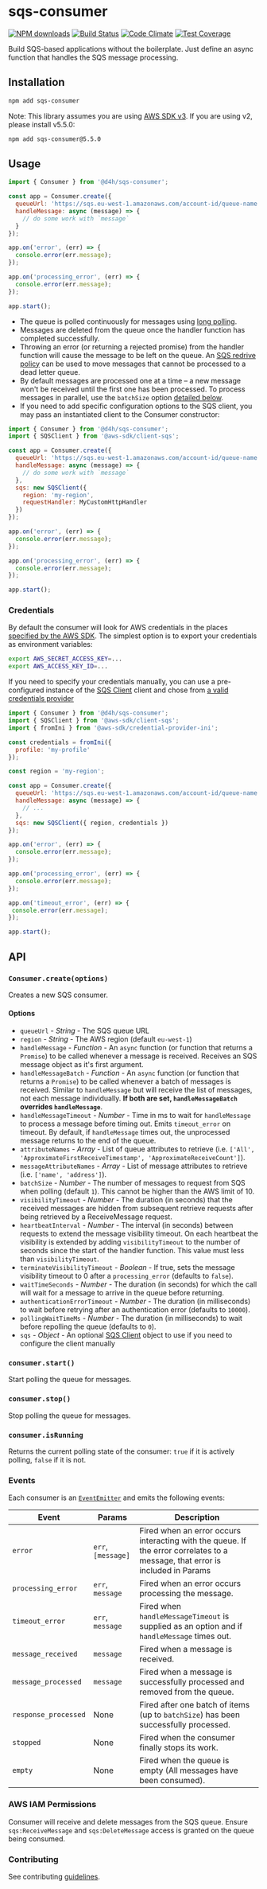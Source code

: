 # sqs-consumer

[![NPM downloads](https://img.shields.io/npm/dt/@d4h/sqs-consumer)](https://npmjs.org/package/@d4h/sqs-consumer)
[![Build Status](https://travis-ci.org/d4h/sqs-consumer.svg)](https://travis-ci.org/d4h/sqs-consumer) 
[![Code Climate](https://codeclimate.com/github/D4H/sqs-consumer/badges/gpa.svg)](https://codeclimate.com/github/d4h/sqs-consumer) 
[![Test Coverage](https://codeclimate.com/github/D4H/sqs-consumer/badges/coverage.svg)](https://codeclimate.com/github/d4h/sqs-consumer)

Build SQS-based applications without the boilerplate. Just define an async function that handles the SQS message processing.

## Installation

```bash
npm add sqs-consumer
```

Note: This library assumes you are using [AWS SDK v3](https://docs.aws.amazon.com/AWSJavaScriptSDK/v3/latest/clients/client-sqs/index.html). If you are using v2, please install v5.5.0:

```bash
npm add sqs-consumer@5.5.0
```

## Usage

```js
import { Consumer } from '@d4h/sqs-consumer';

const app = Consumer.create({
  queueUrl: 'https://sqs.eu-west-1.amazonaws.com/account-id/queue-name',
  handleMessage: async (message) => {
    // do some work with `message`
  }
});

app.on('error', (err) => {
  console.error(err.message);
});

app.on('processing_error', (err) => {
  console.error(err.message);
});

app.start();
```

* The queue is polled continuously for messages using [long polling](http://docs.aws.amazon.com/AWSSimpleQueueService/latest/SQSDeveloperGuide/sqs-long-polling.html).
* Messages are deleted from the queue once the handler function has completed successfully.
* Throwing an error (or returning a rejected promise) from the handler function will cause the message to be left on the queue. An [SQS redrive policy](http://docs.aws.amazon.com/AWSSimpleQueueService/latest/SQSDeveloperGuide/SQSDeadLetterQueue.html) can be used to move messages that cannot be processed to a dead letter queue.
* By default messages are processed one at a time – a new message won't be received until the first one has been processed. To process messages in parallel, use the `batchSize` option [detailed below](#options).
* If you need to add specific configuration options to the SQS client, you may pass an instantiated client to the Consumer constructor:
```js
import { Consumer } from '@d4h/sqs-consumer';
import { SQSClient } from '@aws-sdk/client-sqs';

const app = Consumer.create({
  queueUrl: 'https://sqs.eu-west-1.amazonaws.com/account-id/queue-name',
  handleMessage: async (message) => {
    // do some work with `message`
  },
  sqs: new SQSClient({
    region: 'my-region',
    requestHandler: MyCustomHttpHandler
  })
});

app.on('error', (err) => {
  console.error(err.message);
});

app.on('processing_error', (err) => {
  console.error(err.message);
});

app.start();
```

### Credentials

By default the consumer will look for AWS credentials in the places [specified by the AWS SDK](http://docs.aws.amazon.com/AWSJavaScriptSDK/guide/node-configuring.html#Setting_AWS_Credentials). The simplest option is to export your credentials as environment variables:

```bash
export AWS_SECRET_ACCESS_KEY=...
export AWS_ACCESS_KEY_ID=...
```

If you need to specify your credentials manually, you can use a pre-configured instance of the [SQS Client](https://docs.aws.amazon.com/AWSJavaScriptSDK/v3/latest/clients/client-sqs/classes/sqsclient.html) client and chose from [a valid credentials provider](https://docs.aws.amazon.com/AWSJavaScriptSDK/v3/latest/)


```js
import { Consumer } from '@d4h/sqs-consumer';
import { SQSClient } from '@aws-sdk/client-sqs';
import { fromIni } from '@aws-sdk/credential-provider-ini';

const credentials = fromIni({
  profile: 'my-profile'
});

const region = 'my-region';

const app = Consumer.create({
  queueUrl: 'https://sqs.eu-west-1.amazonaws.com/account-id/queue-name',
  handleMessage: async (message) => {
    // ...
  },
  sqs: new SQSClient({ region, credentials })
});

app.on('error', (err) => {
  console.error(err.message);
});

app.on('processing_error', (err) => {
  console.error(err.message);
});

app.on('timeout_error', (err) => {
 console.error(err.message);
});

app.start();
```

## API

### `Consumer.create(options)`

Creates a new SQS consumer.

#### Options

* `queueUrl` - _String_ - The SQS queue URL
* `region` - _String_ - The AWS region (default `eu-west-1`)
* `handleMessage` - _Function_ - An `async` function (or function that returns a `Promise`) to be called whenever a message is received. Receives an SQS message object as it's first argument.
* `handleMessageBatch` - _Function_ - An `async` function (or function that returns a `Promise`) to be called whenever a batch of messages is received. Similar to `handleMessage` but will receive the list of messages, not each message individually. **If both are set, `handleMessageBatch` overrides `handleMessage`**.
* `handleMessageTimeout` - _Number_ - Time in ms to wait for `handleMessage` to process a message before timing out. Emits `timeout_error` on timeout. By default, if `handleMessage` times out, the unprocessed message returns to the end of the queue.
* `attributeNames` - _Array_ - List of queue attributes to retrieve (i.e. `['All', 'ApproximateFirstReceiveTimestamp', 'ApproximateReceiveCount']`).
* `messageAttributeNames` - _Array_ - List of message attributes to retrieve (i.e. `['name', 'address']`).
* `batchSize` - _Number_ - The number of messages to request from SQS when polling (default `1`). This cannot be higher than the AWS limit of 10.
* `visibilityTimeout` - _Number_ - The duration (in seconds) that the received messages are hidden from subsequent retrieve requests after being retrieved by a ReceiveMessage request.
* `heartbeatInterval` - _Number_ - The interval (in seconds) between requests to extend the message visibility timeout. On each heartbeat the visibility is extended by adding `visibilityTimeout` to the number of seconds since the start of the handler function. This value must less than `visibilityTimeout`.
* `terminateVisibilityTimeout` - _Boolean_ - If true, sets the message visibility timeout to 0 after a `processing_error` (defaults to `false`).
* `waitTimeSeconds` - _Number_ - The duration (in seconds) for which the call will wait for a message to arrive in the queue before returning.
* `authenticationErrorTimeout` - _Number_ - The duration (in milliseconds) to wait before retrying after an authentication error (defaults to `10000`).
* `pollingWaitTimeMs` - _Number_ - The duration (in milliseconds) to wait before repolling the queue (defaults to `0`).
* `sqs` - _Object_ - An optional [SQS Client](https://docs.aws.amazon.com/AWSJavaScriptSDK/v3/latest/clients/client-sqs/classes/sqsclient.html) object to use if you need to configure the client manually

### `consumer.start()`

Start polling the queue for messages.

### `consumer.stop()`

Stop polling the queue for messages.

### `consumer.isRunning`  

Returns the current polling state of the consumer: `true` if it is actively polling, `false` if it is not.

### Events

Each consumer is an [`EventEmitter`](http://nodejs.org/api/events.html) and emits the following events:

|Event|Params|Description|
|-----|------|-----------|
|`error`|`err`, `[message]`|Fired when an error occurs interacting with the queue. If the error correlates to a message, that error is included in Params|
|`processing_error`|`err`, `message`|Fired when an error occurs processing the message.|
|`timeout_error`|`err`, `message`|Fired when `handleMessageTimeout` is supplied as an option and if `handleMessage` times out.|
|`message_received`|`message`|Fired when a message is received.|
|`message_processed`|`message`|Fired when a message is successfully processed and removed from the queue.|
|`response_processed`|None|Fired after one batch of items (up to `batchSize`) has been successfully processed.|
|`stopped`|None|Fired when the consumer finally stops its work.|
|`empty`|None|Fired when the queue is empty (All messages have been consumed).|

### AWS IAM Permissions

Consumer will receive and delete messages from the SQS queue. Ensure `sqs:ReceiveMessage` and `sqs:DeleteMessage` access is granted on the queue being consumed.


### Contributing 
See contributing [guidelines](https://github.com/d4h/sqs-consumer/blob/master/.github/CONTRIBUTING.md).
